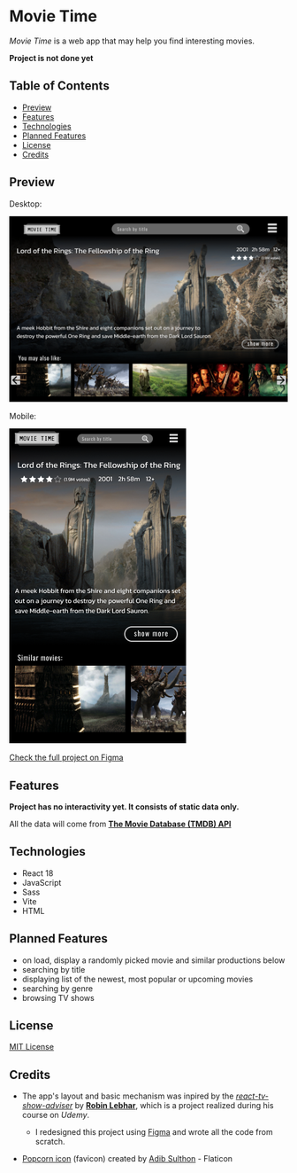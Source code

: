 # Movie Time

_Movie Time_ is a web app that may help you find interesting movies.

**Project is not done yet**

## Table of Contents

- [Preview](#features)
- [Features](#features)
- [Technologies](#technologies)
- [Planned Features](#planned-features)
- [License](#license)
- [Credits](#credits)

## Preview

Desktop:

![desktop version preview](./project-preview/Desktop-1.png)

Mobile:

![mobile version preview](./project-preview/mobile-1.png)

[Check the full project on Figma](https://www.figma.com/file/K0jRHRRglZOLEFHS8w4QII/MovieTime?type=design&node-id=0%3A1&t=NXPpmJEwWlOnn0fa-1)

## Features

**Project has no interactivity yet. It consists of static data only.**

All the data will come from [**The Movie Database (TMDB) API**](https://developer.themoviedb.org/docs)

## Technologies

- React 18
- JavaScript
- Sass
- Vite
- HTML

## Planned Features

- on load, display a randomly picked movie and similar productions below
- searching by title
- displaying list of the newest, most popular or upcoming movies
- searching by genre
- browsing TV shows

## License

[MIT License](/LICENSE)

## Credits

- The app's layout and basic mechanism was inpired by the [_react-tv-show-adviser_](https://github.com/codiku/react-tv-show-adviser) by [**Robin Lebhar**](https://github.com/codiku), which is a project realized during his course on _Udemy_.

  - I redesigned this project using [Figma](https://www.figma.com/file/K0jRHRRglZOLEFHS8w4QII/MovieTime?type=design&node-id=0%3A1&t=NXPpmJEwWlOnn0fa-1) and wrote all the code from scratch.

- [Popcorn icon](https://www.flaticon.com/free-icons/popcorn) (favicon) created by [Adib Sulthon](https://www.flaticon.com/authors/adib-sulthon) - Flaticon</a>
